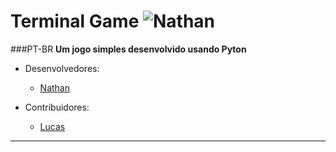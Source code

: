 # Terminal Game ![Nathan](https://i.imgur.com/aoDXktb.jpg)

###PT-BR
__Um jogo simples desenvolvido usando Pyton__

- Desenvolvedores:
   - [Nathan](https://github.com/Niump "Nathan's Official Repository")

- Contribuidores:
   - [Lucas](https://github.com/Lrvgameplays "Lucas's Official Repository")
---



   


